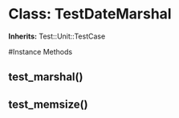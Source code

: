 # Class: TestDateMarshal
**Inherits:** Test::Unit::TestCase
    




#Instance Methods
## test_marshal() [](#method-i-test_marshal)

## test_memsize() [](#method-i-test_memsize)

